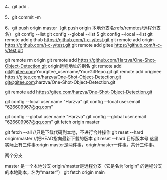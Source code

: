 
4、git add .

5、git commit -m 

6、git push origin master（git push origin 本地分支名:refs/remotes/远程分支名）
git config --list
git config --global --list 
$ git config --local --list
git remote add github https://github.com/t-c-y/test.git
git remote add origin https://github.com/t-c-y/test.git
git remote add gitee https://github.com/t-c-y/test.git

git remote rm origin
git remote add https://github.com/Harzva/One-Shot-Object-Detection.git  origin远程地址的别名
git remote add git@gitee.com:Yourgitee_username/YourGitRepo.git
git remote add  originee https://gitee.com/harzva/One-Shot-Object-Detection.git   
git@gitee.com:harzva/One-Shot-Object-Detection.git

git remote add  https://gitee.com/harzva/One-Shot-Object-Detection.git


git config --local user.name "Harzva"
git config --local user.email  "626609967@qq.com"

git config --global user.name "Harzva"
git config --global user.email  "626609967@qq.com"
git fetch origin master

git fetch --all //只是下载代码到本地，不进行合并操作
git reset --hard origin/master  //把HEAD指向最新下载的版本
git reset --hard 目标版本号
这里实际上有三件事:origin master是两件事，origin/master一件事。共计三件事。


两个分支

master 是一个本地分支
origin/master是远程分支（它是名为“origin” 的远程分支的本地副本，名为“master”）
git fetch origin main